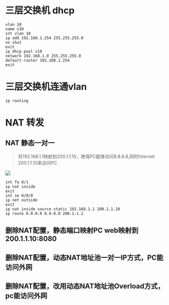# 三层交换机 dhcp

``` shell
vlan 10
name v10
int vlan 10
ip add 192.168.1.254 255.255.255.0
no shut
exit
ip dhcp pool v10
network 192.168.1.0 255.255.255.0
default-router 192.168.1.254
exit
```
# 三层交换机连通vlan

``` shell
ip routing
```

# NAT 转发

## NAT 静态一对一

>将192.168.1.1映射到200.1.1.10，使得PC能够访问8.8.8.8,同时Internet 200.1.1.10来访问PC

![](/home/r7/screenshots/cisco_network_configration.md/2017-05-22_094252.png)

``` shell
int fa 0/1
ip nat inside
exit
int se 0/0/0
ip net outside
exit
ip nat inside source static 192.168.1.1 200.1.1.10
ip route 0.0.0.0 0.0.0.0 200.1.1.2
```

## 删除NAT配置，静态端口映射PC web映射到200.1.1.10:8080



## 删除NAT配置，动态NAT地址池一对一IP方式，PC能访问外网

## 删除NAT配置，改用动态NAT地址池Overload方式，pc能访问外网
